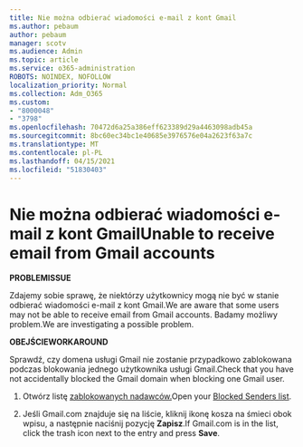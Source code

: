 ```yaml
---
title: Nie można odbierać wiadomości e-mail z kont Gmail
ms.author: pebaum
author: pebaum
manager: scotv
ms.audience: Admin
ms.topic: article
ms.service: o365-administration
ROBOTS: NOINDEX, NOFOLLOW
localization_priority: Normal
ms.collection: Adm_O365
ms.custom:
- "8000048"
- "3798"
ms.openlocfilehash: 70472d6a25a386eff623389d29a4463098adb45a
ms.sourcegitcommit: 8bc60ec34bc1e40685e3976576e04a2623f63a7c
ms.translationtype: MT
ms.contentlocale: pl-PL
ms.lasthandoff: 04/15/2021
ms.locfileid: "51830403"
---
```

# <a name="unable-to-receive-email-from-gmail-accounts"></a><span data-ttu-id="509ae-102">Nie można odbierać wiadomości e-mail z kont Gmail</span><span class="sxs-lookup"><span data-stu-id="509ae-102">Unable to receive email from Gmail accounts</span></span>

<span data-ttu-id="509ae-103">**PROBLEM**</span><span class="sxs-lookup"><span data-stu-id="509ae-103">**ISSUE**</span></span>

<span data-ttu-id="509ae-104">Zdajemy sobie sprawę, że niektórzy użytkownicy mogą nie być w stanie odbierać wiadomości e-mail z kont Gmail.</span><span class="sxs-lookup"><span data-stu-id="509ae-104">We are aware that some users may not be able to receive email from Gmail accounts.</span></span> <span data-ttu-id="509ae-105">Badamy możliwy problem.</span><span class="sxs-lookup"><span data-stu-id="509ae-105">We are investigating a possible problem.</span></span>

<span data-ttu-id="509ae-106">**OBEJŚCIE**</span><span class="sxs-lookup"><span data-stu-id="509ae-106">**WORKAROUND**</span></span>

<span data-ttu-id="509ae-107">Sprawdź, czy domena usługi Gmail nie zostanie przypadkowo zablokowana podczas blokowania jednego użytkownika usługi Gmail.</span><span class="sxs-lookup"><span data-stu-id="509ae-107">Check that you have not accidentally blocked the Gmail domain when blocking one Gmail user.</span></span>

1. <span data-ttu-id="509ae-108">Otwórz listę [zablokowanych nadawców.](https://go.microsoft.com/fwlink/?linkid=2121010)</span><span class="sxs-lookup"><span data-stu-id="509ae-108">Open your [Blocked Senders list](https://go.microsoft.com/fwlink/?linkid=2121010).</span></span>

2. <span data-ttu-id="509ae-109">Jeśli Gmail.com znajduje się na liście, kliknij ikonę kosza na śmieci obok wpisu, a następnie naciśnij pozycję **Zapisz**.</span><span class="sxs-lookup"><span data-stu-id="509ae-109">If Gmail.com is in the list, click the trash icon next to the entry and press **Save**.</span></span>
